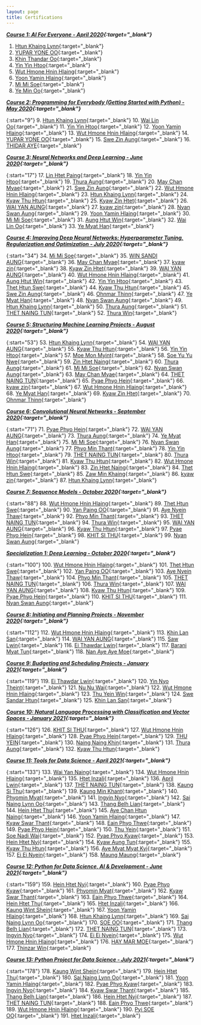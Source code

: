 ```yaml
---
layout: page
title: Certifications
---
```


**_[Course 1: AI For Everyone - April 2020](https://www.coursera.org/learn/ai-for-everyone){:target="\_blank"}_**

1. [Htun Khaing Lynn](https://www.coursera.org/account/accomplishments/specialization/certificate/7F4956444XAS){:target="\_blank"}
2. [YUPAR YONE OO](https://www.coursera.org/account/accomplishments/specialization/certificate/QULEVQ99AU3U){:target="\_blank"}
3. [Khin Thandar Oo](https://www.coursera.org/account/accomplishments/specialization/certificate/L4W6JJ2DGP9U){:target="\_blank"}
4. [Yin Yin Htoo](https://www.coursera.org/account/accomplishments/specialization/certificate/TVJBB7PCCWU2){:target="\_blank"}
5. [Wut Hmone Hnin Hlaing](https://www.coursera.org/account/accomplishments/specialization/certificate/5M3T59YYAAS2){:target="\_blank"}
6. [Yoon Yamin Hlaing](https://www.coursera.org/account/accomplishments/specialization/certificate/CHUMK57CLD3Q){:target="\_blank"}
7. [Mi Mi Soe](https://www.coursera.org/account/accomplishments/specialization/certificate/QCTAEUWLB8RV){:target="\_blank"}
8. [Ye Min Oo](https://www.coursera.org/account/accomplishments/specialization/certificate/EEXPN2F3395J){:target="\_blank"}

**_[Course 2: Programming for Everybody (Getting Started with Python) - May 2020](https://www.coursera.org/learn/python){:target="\_blank"}_** 

{:start="9"}
9. [Htun Khaing Lynn](https://www.coursera.org/account/accomplishments/specialization/certificate/D86Z8HN2QNCS){:target="\_blank"}
10. [Wai Lin Oo](https://www.coursera.org/account/accomplishments/specialization/certificate/27JMV3S3G78G){:target="\_blank"}
11. [Yin Yin Htoo](https://www.coursera.org/account/accomplishments/specialization/certificate/9YZ7G5JED2X4){:target="\_blank"}
12. [Yoon Yamin Hlaing](https://www.coursera.org/account/accomplishments/specialization/certificate/UZF4A3UB8GXQ){:target="\_blank"}
13. [Wut Hmone Hnin Hlaing](https://www.coursera.org/account/accomplishments/specialization/certificate/YNG3TEU7HYZK){:target="\_blank"}
14. [YUPAR YONE OO](https://www.coursera.org/account/accomplishments/specialization/certificate/LGX97EM5VW4V){:target="\_blank"}
15. [Swe Zin Aung](https://www.coursera.org/account/accomplishments/specialization/certificate/JDKD8GTDJR9W){:target="\_blank"}
16. [THIDAR AYE](https://www.coursera.org/account/accomplishments/specialization/certificate/N7LPCL3F6DDZ){:target="\_blank"}

**_[Course 3: Neural Networks and Deep Learning - June 2020](https://www.coursera.org/learn/neural-networks-deep-learning){:target="\_blank"}_**

{:start="17"}
17. [Lin Htet Paing](https://www.coursera.org/account/accomplishments/certificate/47XVHFVFNKKQ){:target="\_blank"}
18. [Yin Yin Htoo](https://www.coursera.org/account/accomplishments/certificate/27U858CHMMPP){:target="\_blank"}
19. [Thura Aung](https://www.coursera.org/account/accomplishments/certificate/GV4BAZXPJMJR){:target="\_blank"}
20. [May Chan Myae](https://www.coursera.org/account/accomplishments/certificate/WSFLJW6C4FSC){:target="\_blank"}
21. [Swe Zin Aung](https://www.coursera.org/account/accomplishments/certificate/UUVJJ9TREBLX){:target="\_blank"}
22. [Wut Hmone Hnin Hlaing](https://www.coursera.org/account/accomplishments/certificate/WJSQL5KFGX45){:target="\_blank"}
23. [Htun Khaing Lynn](https://www.coursera.org/account/accomplishments/certificate/AY7V7HWNDDLD){:target="\_blank"}
24. [Kyaw Thu Htun](https://www.coursera.org/account/accomplishments/certificate/UKT72H5774RX){:target="\_blank"}
25. [Kyaw Zin Htet](https://www.coursera.org/account/accomplishments/certificate/3QUHLX4HSAT3){:target="\_blank"}
26. [WAI YAN AUNG](https://www.coursera.org/account/accomplishments/certificate/TRECM4CSYLHP){:target="\_blank"}
27. [kyaw zin](https://www.coursera.org/account/accomplishments/certificate/CFQR5RBUL9YR){:target="\_blank"}
28. [Nyan Swan Aung](https://www.coursera.org/account/accomplishments/certificate/NXSQGB55MQ6M){:target="\_blank"}
29. [Yoon Yamin Hlaing](https://www.coursera.org/account/accomplishments/certificate/Q56BGUJC762H){:target="\_blank"}
30. [Mi Mi Soe](https://www.coursera.org/account/accomplishments/certificate/76WJZBEFG683){:target="\_blank"}
31. [Aung Htut Win](https://www.coursera.org/account/accomplishments/certificate/5D9TVLE5MPM5){:target="\_blank"}
32. [Wai Lin Oo](https://www.coursera.org/account/accomplishments/certificate/Y7NBK2Z4HABW){:target="\_blank"}
33. [Ye Myat Han](https://www.coursera.org/account/accomplishments/certificate/HP8DARLWXDLB){:target="\_blank"}

**_[Course 4: Improving Deep Neural Networks: Hyperparameter Tuning, Regularization and Optimization - July 2020](https://www.coursera.org/learn/deep-neural-network){:target="\_blank"}_**

{:start="34"}
34. [Mi Mi Soe](https://www.coursera.org/account/accomplishments/certificate/XWQ99QC8GU3C){:target="\_blank"}
35. [WIN SANDI AUNG](https://www.coursera.org/account/accomplishments/certificate/DRH8FXCZAK7L){:target="\_blank"}
36. [May Chan Myae](https://www.coursera.org/account/accomplishments/certificate/C28VAKYLZDUK){:target="\_blank"}
37. [kyaw zin](https://www.coursera.org/account/accomplishments/certificate/UJYZG3T878CU){:target="\_blank"}
38. [Kyaw Zin Htet](https://www.coursera.org/account/accomplishments/certificate/GNKGJ49LNJ7R){:target="\_blank"}
39. [WAI YAN AUNG](https://www.coursera.org/account/accomplishments/certificate/GWUCPHXWGEDS){:target="\_blank"}
40. [Wut Hmone Hnin Hlaing](https://www.coursera.org/account/accomplishments/certificate/9WV2J243AMWA){:target="\_blank"}
41. [Aung Htut Win](https://www.coursera.org/account/accomplishments/certificate/5D9TVLE5MPM5){:target="\_blank"}
42. [Yin Yin Htoo](https://www.coursera.org/account/accomplishments/certificate/VMMYHEFPTDXL){:target="\_blank"}
43. [Thet Htun Swe](https://www.coursera.org/account/accomplishments/certificate/2UMPZBAJYZVU){:target="\_blank"}
44. [Kyaw Thu Htun](https://www.coursera.org/account/accomplishments/certificate/MWXQ79EHV8XL){:target="\_blank"}
45. [Swe Zin Aung](https://www.coursera.org/account/accomplishments/certificate/QUNY2BST9L82){:target="\_blank"}
46. [Ohnmar Thinn](https://www.coursera.org/account/accomplishments/certificate/H6C8ZTGEP878){:target="\_blank"}
47. [Ye Myat Han](https://www.coursera.org/account/accomplishments/certificate/J4HW97Q3C4YA){:target="\_blank"}
48. [Nyan Swan Aung](https://www.coursera.org/account/accomplishments/certificate/YS495L8CNHNK){:target="\_blank"}
49. [Htun Khaing Lynn](https://www.coursera.org/account/accomplishments/certificate/3TT3RKKKN837){:target="\_blank"}
50. [Thura Aung](https://www.coursera.org/account/accomplishments/certificate/KZUKZ3QJ3WEN){:target="\_blank"}
51. [THET NAING TUN](https://www.coursera.org/account/accomplishments/certificate/U57V6TVM4EKH){:target="\_blank"}
52. [Thura Win](https://www.coursera.org/account/accomplishments/certificate/BW6SEXBWSFJT){:target="\_blank"}

**_[Course 5: Structuring Machine Learning Projects - August 2020](https://www.coursera.org/learn/machine-learning-projects){:target="\_blank"}_**

{:start="53"}
53. [Htun Khaing Lynn](https://www.coursera.org/account/accomplishments/certificate/E78N7GWLGPHW){:target="\_blank"}
54. [WAI YAN AUNG](https://www.coursera.org/account/accomplishments/certificate/LCEBTQGUVEHR){:target="\_blank"}
55. [Kyaw Thu Htun](https://www.coursera.org/account/accomplishments/certificate/TVL4FM7MY5K9){:target="\_blank"}
56. [Yin Yin Htoo](https://www.coursera.org/account/accomplishments/certificate/AVBXA2DU2LDY){:target="\_blank"}
57. [Moe Mon Myint](https://www.coursera.org/account/accomplishments/certificate/VERZ56JSN3TW){:target="\_blank"}
58. [Soe Yu Yu Nwe](https://www.coursera.org/account/accomplishments/certificate/F43S72X8XN26){:target="\_blank"}
59. [Zin Htet Naing](https://www.coursera.org/account/accomplishments/certificate/XHV6C7CSNQBX){:target="\_blank"}
60. [Thura Aung](https://www.coursera.org/account/accomplishments/certificate/7CN9AHK7BF8X){:target="\_blank"}
61. [Mi Mi Soe](https://www.coursera.org/account/accomplishments/certificate/H9Q72ZF95BU8){:target="\_blank"}
62. [Nyan Swan Aung](https://www.coursera.org/account/accomplishments/certificate/EQ2AWYSRVXXW){:target="\_blank"}
63. [May Chan Myae](https://www.coursera.org/account/accomplishments/certificate/5FNF779T3Y69){:target="\_blank"}
64. [THET NAING TUN](https://www.coursera.org/account/accomplishments/certificate/GLDCNMNU5JEH){:target="\_blank"}
65. [Pyae Phyo Hein](https://www.coursera.org/account/accomplishments/certificate/7TAMC3M2RWKS){:target="\_blank"}
66. [kyaw zin](https://www.coursera.org/account/accomplishments/certificate/XLYDAA7KWB5T){:target="\_blank"}
67. [Wut Hmone Hnin Hlaing](https://www.coursera.org/account/accomplishments/certificate/29WN47SGHDB2){:target="\_blank"}
68. [Ye Myat Han](https://www.coursera.org/account/accomplishments/certificate/6Z7MV4FZQCQ6){:target="\_blank"}
69. [Kyaw Zin Htet](https://www.coursera.org/account/accomplishments/certificate/WG67MVFEB967){:target="\_blank"}
70. [Ohnmar Thinn](https://www.coursera.org/account/accomplishments/certificate/D8NJM2U28CV7){:target="\_blank"}

**_[Course 6: Convolutional Neural Networks - September 2020](https://www.coursera.org/learn/convolutional-neural-networks){:target="\_blank"}_**

{:start="71"}
71. [Pyae Phyo Hein](https://www.coursera.org/account/accomplishments/certificate/8A5FFP4A8MB3){:target="\_blank"}
72. [WAI YAN AUNG](https://www.coursera.org/account/accomplishments/certificate/H7N6UQ3DLMHE){:target="\_blank"}
73. [Thura Aung](https://www.coursera.org/account/accomplishments/certificate/9DD6J8JKG8X9){:target="\_blank"}
74. [Ye Myat Han](https://www.coursera.org/account/accomplishments/certificate/CCYPLKZP2PP4){:target="\_blank"}
75. [Mi Mi Soe](https://www.coursera.org/account/accomplishments/certificate/M9CNUWB3RMCS){:target="\_blank"}
76. [Nyan Swan Aung](https://www.coursera.org/account/accomplishments/certificate/QQPQEVNKDHZB){:target="\_blank"}
77. [Phyo Min Thant](https://www.coursera.org/account/accomplishments/certificate/XLRQRQZG5AEY){:target="\_blank"}
78. [Yin Yin Htoo](https://www.coursera.org/account/accomplishments/certificate/55GEXBQJGTZ9){:target="\_blank"}
79. [THET NAING TUN](https://www.coursera.org/account/accomplishments/certificate/ME5CMLYJPRAY){:target="\_blank"}
80. [Thura Win](https://www.coursera.org/account/accomplishments/certificate/2CQ9Y2EEFLAJ){:target="\_blank"}
81. [Kyaw Thu Htun](https://www.coursera.org/account/accomplishments/certificate/2CQ9Y2EEFLAJ){:target="\_blank"}
82. [Wut Hmone Hnin Hlaing](https://www.coursera.org/account/accomplishments/certificate/GQ6NCRKBXKKS){:target="\_blank"}
83. [Zin Htet Naing](https://www.coursera.org/account/accomplishments/certificate/3LPJ5VGY35C5){:target="\_blank"}
84. [Thet Htun Swe](https://www.coursera.org/account/accomplishments/certificate/9DFWCVVHHB8T){:target="\_blank"}
85. [Zaw Min Khaing](https://www.coursera.org/account/accomplishments/certificate/HDZ9WE72XYUB){:target="\_blank"}
86. [kyaw zin](https://www.coursera.org/account/accomplishments/certificate/4ZDSHVAU8EKY){:target="\_blank"}
87. [Htun Khaing Lynn](https://www.coursera.org/account/accomplishments/certificate/T4WS4NCTVCNQ){:target="\_blank"}

**_[Course 7: Sequence Models - October 2020](https://www.coursera.org/learn/nlp-sequence-models){:target="\_blank"}_**

{:start="88"}
88. [Wut Hmone Hnin Hlaing](https://www.coursera.org/account/accomplishments/certificate/VADEX523PYXY){:target="\_blank"}
89. [Thet Htun Swe](https://www.coursera.org/account/accomplishments/certificate/K8WAVGAPHEQN){:target="\_blank"}
90. [Yan Paing OO](https://www.coursera.org/account/accomplishments/certificate/V99UBYTYQA8F){:target="\_blank"}
91. [Aye Nyein Thaw](https://www.coursera.org/account/accomplishments/certificate/GCLPY3ZCXD24){:target="\_blank"}
92. [Phyo Min Thant](https://www.coursera.org/account/accomplishments/certificate/3F43EQ3LYNA5){:target="\_blank"}
93. [THET NAING TUN](https://www.coursera.org/account/accomplishments/certificate/NWDB2NRAPRNL){:target="\_blank"}
94. [Thura Win](https://www.coursera.org/account/accomplishments/certificate/KH4XK5FBY86C){:target="\_blank"}
95. [WAI YAN AUNG](https://www.coursera.org/account/accomplishments/certificate/MHX4CGR3MC26){:target="\_blank"}
96. [Kyaw Thu Htun](https://www.coursera.org/account/accomplishments/certificate/8G3GNLTHYW9P){:target="\_blank"}
97. [Pyae Phyo Hein](https://www.coursera.org/account/accomplishments/certificate/4QNLHUJB5VNV){:target="\_blank"}
98. [KHIT SI THU](https://www.coursera.org/account/accomplishments/certificate/3BP9UFHGCSZQ){:target="\_blank"}
99. [Nyan Swan Aung](https://www.coursera.org/account/accomplishments/certificate/P22WUJBTF2MU){:target="\_blank"}

**_[Specialization 1: Deep Learning - October 2020](https://www.coursera.org/specializations/deep-learning){:target="\_blank"}_**

{:start="100"}
100. [Wut Hmone Hnin Hlaing](https://www.coursera.org/account/accomplishments/certificate/WNKV79G9HH3K){:target="\_blank"}
101. [Thet Htun Swe](https://www.coursera.org/account/accomplishments/certificate/C47AWGYSWHZF){:target="\_blank"}
102. [Yan Paing OO](https://www.coursera.org/account/accomplishments/certificate/W3MX3G4S4LQV){:target="\_blank"}
103. [Aye Nyein Thaw](https://www.coursera.org/account/accomplishments/certificate/ADGV757VHJY3){:target="\_blank"}
104. [Phyo Min Thant](https://www.coursera.org/account/accomplishments/certificate/8BDY6UME5PZG){:target="\_blank"}
105. [THET NAING TUN](https://www.coursera.org/account/accomplishments/certificate/MXHGJZBUEJ56){:target="\_blank"}
106. [Thura Win](https://www.coursera.org/account/accomplishments/certificate/9JNA855QMKW2){:target="\_blank"}
107. [WAI YAN AUNG](https://www.coursera.org/account/accomplishments/certificate/YT9TYQFVU6KA){:target="\_blank"}
108. [Kyaw Thu Htun](https://www.coursera.org/account/accomplishments/certificate/4EJLC26EM88J){:target="\_blank"}
109. [Pyae Phyo Hein](https://www.coursera.org/account/accomplishments/certificate/TQ3FDQGPKNJR){:target="\_blank"}
110. [KHIT SI THU](https://www.coursera.org/account/accomplishments/certificate/TRKGHBEMBQG8){:target="\_blank"}
111. [Nyan Swan Aung](https://www.coursera.org/account/accomplishments/certificate/FVTUHNQW5PUS){:target="\_blank"}

**_[Course 8: Initiating and Planning Projects - November 2020](https://www.coursera.org/learn/project-planning){:target="\_blank"}_**

{:start="112"}
112. [Wut Hmone Hnin Hlaing](https://www.coursera.org/account/accomplishments/certificate/6MVJWZZ6ZPEZ){:target="\_blank"}
113. [Khin Lan San](https://www.coursera.org/account/accomplishments/certificate/3TMQD6MP6YZ2){:target="\_blank"}
114. [WAI YAN AUNG](https://www.coursera.org/account/accomplishments/certificate/7S62RE79K4LP){:target="\_blank"}
115. [Saw Lwin](https://www.coursera.org/account/accomplishments/certificate/NLEAAF5WUZDJ){:target="\_blank"}
116. [Ei Thawdar Lwin](https://www.coursera.org/account/accomplishments/certificate/5RDEZ7BE5CYP){:target="\_blank"}
117. [Barani Myat Tun](https://www.coursera.org/account/accomplishments/certificate/NDGC5EJ783GP){:target="\_blank"}
118. [Nan Aye Aye Moe](https://www.coursera.org/account/accomplishments/certificate/N8FBFYCYU4DY){:target="\_blank"}

**_[Course 9: Budgeting and Scheduling Projects - January 2021](https://www.coursera.org/learn/schedule-projects){:target="\_blank"}_**

{:start="119"}
119. [Ei Thawdar Lwin](https://www.coursera.org/account/accomplishments/certificate/3R3NEQ26YHJX){:target="\_blank"}
120. [Yin Nyo Theint](https://www.coursera.org/account/accomplishments/certificate/6KB3QXR98E84){:target="\_blank"}
121. [Nu Nu Wai](https://www.coursera.org/account/accomplishments/certificate/9YBBRCDTEN8K){:target="\_blank"}
122. [Wut Hmone Hnin Hlaing](https://www.coursera.org/account/accomplishments/certificate/LK4QAUPV25EP){:target="\_blank"}
123. [Thu Yein Win](https://www.coursera.org/account/accomplishments/certificate/G46F448YM5N5){:target="\_blank"}
124. [Swe Sandar Htun](https://www.coursera.org/account/accomplishments/certificate/PHA8LMML58M2){:target="\_blank"}
125. [Khin Lan San](https://www.coursera.org/account/accomplishments/certificate/LSBPLCL8QPNV){:target="\_blank"}

**_[Course 10: Natural Language Processing with Classification and Vector Spaces - January 2021](https://www.coursera.org/learn/classification-vector-spaces-in-nlp){:target="\_blank"}_**

{:start="126"}
126. [KHIT SI THU](https://www.coursera.org/account/accomplishments/certificate/4XUWLGYX86XW){:target="\_blank"}
127. [Wut Hmone Hnin Hlaing](https://www.coursera.org/account/accomplishments/certificate/TCY34AXUWS98){:target="\_blank"}
128. [Pyae Phyo Hein](https://www.coursera.org/account/accomplishments/certificate/8M4H9LLGRYRA){:target="\_blank"}
129. [THU YEIN](https://www.coursera.org/account/accomplishments/certificate/QDCUMDW76YN4){:target="\_blank"}
130. [Naing Naing Khin](https://www.coursera.org/account/accomplishments/certificate/RMUVGVYMRPRV){:target="\_blank"}
131. [Thura Aung](https://www.coursera.org/account/accomplishments/certificate/K5SCSN8C89RQ){:target="\_blank"}
132. [Kyaw Thu Htun](https://www.coursera.org/account/accomplishments/certificate/W4GWE4VHY6SZ){:target="\_blank"}

**_[Course 11: Tools for Data Science - April 2021](https://www.coursera.org/learn/open-source-tools-for-data-science){:target="\_blank"}_**

{:start="133"}
133. [Wai Yan Naing](https://www.coursera.org/account/accomplishments/certificate/W46QTBX88MBA){:target="\_blank"}
134. [Wut Hmone Hnin Hlaing](https://www.coursera.org/account/accomplishments/certificate/JN62YS9EMDQB){:target="\_blank"}
135. [Htet Inzali](https://www.coursera.org/account/accomplishments/certificate/5P4C9GWWGYK4){:target="\_blank"}
136. [April Lwin](https://www.coursera.org/account/accomplishments/certificate/39YCKPTFS6ZT){:target="\_blank"}
137. [THET NAING TUN](https://www.coursera.org/account/accomplishments/certificate/26Y7CE6LWWLW){:target="\_blank"}
138. [Kaung Si Thu](https://www.coursera.org/account/accomplishments/certificate/D6X6HEQPTABN){:target="\_blank"}
139. [Kaung Min Khant](https://www.coursera.org/account/accomplishments/certificate/K6WFB5D3GEVQ){:target="\_blank"}
140. [Phyomin Myat](https://www.coursera.org/account/accomplishments/certificate/9CDVCLLC29NE){:target="\_blank"}
141. [Ingyin Nyo](https://www.coursera.org/account/accomplishments/certificate/WNXRBM4RLK3W){:target="\_blank"}
142. [Sai Naing Lynn Oo](https://www.coursera.org/account/accomplishments/certificate/ZGPS8LNHHQ5A){:target="\_blank"}
143. [Thang Belh Lian](https://www.coursera.org/account/accomplishments/certificate/LBU582LBZCLL){:target="\_blank"}
144. [Hein Htet Thu](https://www.coursera.org/account/accomplishments/certificate/S4PX94GNFBCA){:target="\_blank"}
145. [Aye Chan Htun Naing](https://www.coursera.org/account/accomplishments/certificate/JSG5T7993Y4S){:target="\_blank"}
146. [Yoon Yamin Hlaing](https://www.coursera.org/account/accomplishments/certificate/VZPTH8XY56A7){:target="\_blank"}
147. [Kyaw Swar Thant](https://www.coursera.org/account/accomplishments/certificate/KMQQAQFJ5MLU){:target="\_blank"}
148. [Eain Phyo Thwe](https://www.coursera.org/account/accomplishments/certificate/BX3VNDPSRNYZ){:target="\_blank"}
149. [Pyae Phyo Hein](https://www.coursera.org/account/accomplishments/certificate/FY8K6EMBEKE4){:target="\_blank"}
150. [Thu Yein](https://www.coursera.org/account/accomplishments/certificate/9MAQDY4VW43M){:target="\_blank"}
151. [Soe Nadi Wai](https://www.coursera.org/account/accomplishments/certificate/66MR6HSQGRTW){:target="\_blank"}
152. [Pyae Phyo Kyaw](https://www.coursera.org/account/accomplishments/certificate/H6VLHPCLFJSP){:target="\_blank"}
153. [Hein Htet Nyi](https://www.coursera.org/account/accomplishments/certificate/H453PG4WQQV8){:target="\_blank"}
154. [Kyaw Aung Tun](https://www.coursera.org/account/accomplishments/certificate/NUNDTNWHJX8R){:target="\_blank"}
155. [Kyaw Thu Htun](https://www.coursera.org/account/accomplishments/certificate/VNMUG7HT9RAP){:target="\_blank"}
156. [Aye Myat Myat Kyi](https://www.coursera.org/account/accomplishments/certificate/JRR2EAGT3JTQ){:target="\_blank"}
157. [Ei Ei Nyein](https://www.coursera.org/account/accomplishments/certificate/YK79LNJV6LLL){:target="\_blank"}
158. [Maung Maung](https://www.coursera.org/account/accomplishments/certificate/DK3DLLTFGDXF){:target="\_blank"}

**_[Course 12: Python for Data Science, AI & Development - June 2021](https://www.coursera.org/learn/python-for-applied-data-science-ai){:target="\_blank"}_**

{:start="159"}
159. [Hein Htet Nyi](https://www.coursera.org/account/accomplishments/certificate/4AXJT47ERWG5){:target="\_blank"}
160. [Pyae Phyo Kyaw](https://www.coursera.org/account/accomplishments/certificate/SVVE66EGNVED){:target="\_blank"}
161. [Phyomin Myat](https://www.coursera.org/account/accomplishments/certificate/RS7VSXDZARDH){:target="\_blank"}
162. [Kyaw Swar Thant](https://www.coursera.org/account/accomplishments/certificate/5G6BPR9FJKXV){:target="\_blank"}
163. [Eain Phyo Thwe](https://www.coursera.org/account/accomplishments/certificate/HUB8RS49S3P4){:target="\_blank"}
164. [Hein Htet Thu](https://www.coursera.org/account/accomplishments/certificate/H8N8U8FUA266){:target="\_blank"}
165. [Htet Inzali](https://www.coursera.org/account/accomplishments/certificate/Q2WRRZ8PELV6){:target="\_blank"}
166. [Kaung Wint Shein](https://www.coursera.org/account/accomplishments/certificate/K2TY68YM5KFF){:target="\_blank"}
167. [Yoon Yamin Hlaing](https://www.coursera.org/account/accomplishments/certificate/MVBDPQFPRZBC){:target="\_blank"}
168. [Htun Khaing Lynn](https://www.coursera.org/account/accomplishments/certificate/9Q2GJZYEDVKF){:target="\_blank"}
169. [Sai Naing Lynn Oo](https://www.coursera.org/account/accomplishments/certificate/BYSM925VKTEV){:target="\_blank"}
170. [SOE OO](https://www.coursera.org/account/accomplishments/certificate/3PN2FMZLBNSQ){:target="\_blank"}
171. [Thang Belh Lian](https://www.coursera.org/account/accomplishments/certificate/2Z9USBQ36WXX){:target="\_blank"}
172. [THET NAING TUN](https://www.coursera.org/account/accomplishments/certificate/6ZBUE7PV52C8){:target="\_blank"}
173. [Ingyin Nyo](https://www.coursera.org/account/accomplishments/certificate/CX3JVKK8569U){:target="\_blank"}
174. [Ei Ei Nyein](https://www.coursera.org/account/accomplishments/certificate/2699TVYEPPAE){:target="\_blank"}
175. [Wut Hmone Hnin Hlaing](https://www.coursera.org/account/accomplishments/certificate/WLBJQG5NJWFT){:target="\_blank"}
176. [HAY MAR MOE](https://www.coursera.org/account/accomplishments/certificate/S5YFEBE8CBKQ){:target="\_blank"}
177. [Thinzar Win](https://www.coursera.org/account/accomplishments/certificate/BL7MNK6NXUH8){:target="\_blank"}

**_[Course 13: Python Project for Data Science - July 2021](https://www.coursera.org/learn/python-project-for-data-science){:target="\_blank"}_**

{:start="178"}
178. [Kaung Wint Shein](https://www.coursera.org/account/accomplishments/certificate/PG3ARWYKBGV5){:target="\_blank"}
179. [Hein Htet Thu](https://www.coursera.org/account/accomplishments/certificate/NEGWQTZNBNCL){:target="\_blank"}
180. [Sai Naing Lynn Oo](https://www.coursera.org/account/accomplishments/certificate/QGD8D5DUBUQN){:target="\_blank"}
181. [Yoon Yamin Hlaing](https://www.coursera.org/account/accomplishments/certificate/648MCK7CXJLQ){:target="\_blank"}
182. [Pyae Phyo Kyaw](https://www.coursera.org/account/accomplishments/certificate/QMRVLTWRAA27){:target="\_blank"}
183. [Ingyin Nyo](https://www.coursera.org/account/accomplishments/certificate/KLVYMNUWERFQ){:target="\_blank"}
184. [Kyaw Swar Thant](https://www.coursera.org/account/accomplishments/certificate/G3FRW6A6ZYUE){:target="\_blank"}
185. [Thang Belh Lian](https://www.coursera.org/account/accomplishments/certificate/NASJH3EMB6RD){:target="\_blank"}
186. [Hein Htet Nyi](https://www.coursera.org/account/accomplishments/certificate/63VDP9HVEW5S){:target="\_blank"}
187. [THET NAING TUN](https://www.coursera.org/account/accomplishments/certificate/LSE2VRMEJA6L){:target="\_blank"}
188. [Eain Phyo Thwe](https://www.coursera.org/account/accomplishments/certificate/GL8QKR88RWLB){:target="\_blank"}
189. [Wut Hmone Hnin Hlaing](https://www.coursera.org/account/accomplishments/certificate/YGCWV32C9PBH){:target="\_blank"}
190. [Pyi SOE OO](https://www.coursera.org/account/accomplishments/certificate/3FKK95CLLGRV){:target="\_blank"}
191. [Htet Inzali](https://www.coursera.org/account/accomplishments/certificate/ZFHZ42C3W8UH){:target="\_blank"}